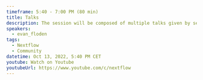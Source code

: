 ```yaml
---
timeframe: 5:40 - 7:00 PM (80 min)
title: Talks
description: The session will be composed of multiple talks given by several speakers. Details will be announced soon.
speakers:
  - evan_floden
tags:
  - Nextflow
  - Community
datetime: Oct 13, 2022, 5:40 PM CET
youtube: Watch on Youtube
youtubeUrl: https://www.youtube.com/c/nextflow
---
```


